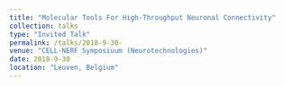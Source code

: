 ```yaml
---
title: "Molecular Tools For High-Throughput Neuronal Connectivity"
collection: talks
type: "Invited Talk"
permalink: /talks/2018-9-30- 
venue: "CELL-NERF Symposiuum (Neurotechnologies)"
date: 2018-9-30
location: "Leuven, Belgium"
---
```

